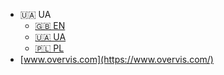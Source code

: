 <!-- _navbar.md -->

- 🇺🇦 UA
  - [🇬🇧 EN](/)
  - [🇺🇦 UA](/ua/)
  - [🇵🇱 PL](/pl/)
- [www.overvis.com](https://www.overvis.com/)
